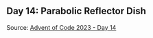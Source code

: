 
## Day 14: Parabolic Reflector Dish

Source: [Advent of Code 2023 - Day 14](https://adventofcode.com/2023/day/14)
